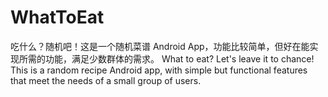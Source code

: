 # WhatToEat
吃什么？随机吧！这是一个随机菜谱 Android App，功能比较简单，但好在能实现所需的功能，满足少数群体的需求。 What to eat? Let's leave it to chance! This is a random recipe Android app, with simple but functional features that meet the needs of a small group of users.
